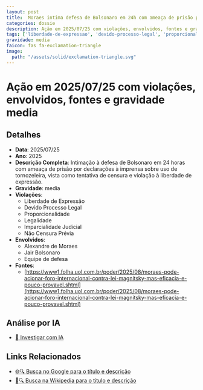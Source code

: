 ```yaml
---
layout: post
title:  Moraes intima defesa de Bolsonaro em 24h com ameaça de prisão por declaração à imprensa sobre tornozeleira
categories: dossie
description: Ação em 2025/07/25 com violações, envolvidos, fontes e gravidade media
tags: ['liberdade-de-expressao', 'devido-processo-legal', 'proporcionalidade', 'legalidade', 'imparcialidade', 'censura', 'alexandre-de-moraes', 'jair-bolsonaro', 'equipe-de-defesa', 'gravidade-media']
gravidade: media
faicon: fas fa-exclamation-triangle
image:
  path: "/assets/solid/exclamation-triangle.svg"
---
```


# Ação em 2025/07/25 com violações, envolvidos, fontes e gravidade media

## Detalhes
- **Data**: 2025/07/25
- **Ano**: 2025
- **Descrição Completa**: Intimação à defesa de Bolsonaro em 24 horas com ameaça de prisão por declarações à imprensa sobre uso de tornozeleira, vista como tentativa de censura e violação à liberdade de expressão.
- **Gravidade**: media <i class="fas fa-exclamation-triangle fa-2x"></i>
- **Violações**:
  - Liberdade de Expressão
  - Devido Processo Legal
  - Proporcionalidade
  - Legalidade
  - Imparcialidade Judicial
  - Não Censura Prévia
- **Envolvidos**:
  - Alexandre de Moraes
  - Jair Bolsonaro
  - Equipe de defesa
- **Fontes**:
  - [https://www1.folha.uol.com.br/poder/2025/08/moraes-pode-acionar-foro-internacional-contra-lei-magnitsky-mas-eficacia-e-pouco-provavel.shtml](https://www1.folha.uol.com.br/poder/2025/08/moraes-pode-acionar-foro-internacional-contra-lei-magnitsky-mas-eficacia-e-pouco-provavel.shtml)

## Análise por IA
- [🤖 Investigar com IA](https://www.perplexity.ai/search?q=%22Alexandre%20de%20Moraes%22%20Moraes%20intima%20defesa%20de%20Bolsonaro%20em%2024h%20com%20amea%C3%A7a%20de%20pris%C3%A3o%20por%20declara%C3%A7%C3%A3o%20%C3%A0%20imprensa%20sobre%20tornozeleira%20Intima%C3%A7%C3%A3o%20%C3%A0%20defesa%20de%20Bolsonaro%20em%2024%20horas%20com%20amea%C3%A7a%20de%20pris%C3%A3o%20por%20declara%C3%A7%C3%B5es%20%C3%A0%20imprensa%20sobre%20uso%20de%20tornozeleira%2C%20vista%20como%20tentativa%20de%20censura%20e%20viola%C3%A7%C3%A3o%20%C3%A0%20liberdade%20de%20express%C3%A3o.%20Liberdade%20de%20Express%C3%A3o%20Devido%20Processo%20Legal%20Proporcionalidade%20Legalidade%20Imparcialidade%20Judicial%20N%C3%A3o%20Censura%20Pr%C3%A9via%202025%20gravidade%20media)

## Links Relacionados
- [🌐🔍 Busca no Google para o título e descrição](https://www.google.com/search?q=%22Alexandre%20de%20Moraes%22%20Moraes%20intima%20defesa%20de%20Bolsonaro%20em%2024h%20com%20amea%C3%A7a%20de%20pris%C3%A3o%20por%20declara%C3%A7%C3%A3o%20%C3%A0%20imprensa%20sobre%20tornozeleira%20Intima%C3%A7%C3%A3o%20%C3%A0%20defesa%20de%20Bolsonaro%20em%2024%20horas%20com%20amea%C3%A7a%20de%20pris%C3%A3o%20por%20declara%C3%A7%C3%B5es%20%C3%A0%20imprensa%20sobre%20uso%20de%20tornozeleira%2C%20vista%20como%20tentativa%20de%20censura%20e%20viola%C3%A7%C3%A3o%20%C3%A0%20liberdade%20de%20express%C3%A3o.%20Liberdade%20de%20Express%C3%A3o%20Devido%20Processo%20Legal%20Proporcionalidade%20Legalidade%20Imparcialidade%20Judicial%20N%C3%A3o%20Censura%20Pr%C3%A9via%202025%20gravidade%20media)
- [📖🔍 Busca na Wikipedia para o título e descrição](https://pt.wikipedia.org/w/index.php?search=%22Alexandre%20de%20Moraes%22%20Moraes%20intima%20defesa%20de%20Bolsonaro%20em%2024h%20com%20amea%C3%A7a%20de%20pris%C3%A3o%20por%20declara%C3%A7%C3%A3o%20%C3%A0%20imprensa%20sobre%20tornozeleira%20Intima%C3%A7%C3%A3o%20%C3%A0%20defesa%20de%20Bolsonaro%20em%2024%20horas%20com%20amea%C3%A7a%20de%20pris%C3%A3o%20por%20declara%C3%A7%C3%B5es%20%C3%A0%20imprensa%20sobre%20uso%20de%20tornozeleira%2C%20vista%20como%20tentativa%20de%20censura%20e%20viola%C3%A7%C3%A3o%20%C3%A0%20liberdade%20de%20express%C3%A3o.%20Liberdade%20de%20Express%C3%A3o%20Devido%20Processo%20Legal%20Proporcionalidade%20Legalidade%20Imparcialidade%20Judicial%20N%C3%A3o%20Censura%20Pr%C3%A9via%202025%20gravidade%20media)

